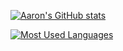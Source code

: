 
[![Aaron's GitHub stats](https://gh-readme-q6wa5yn1f-aarc10.vercel.app/api?username=AarC10&count_private=true&hide=stars,issues&show_icons=true&theme=tokyonight)]()

[![Most Used Languages](https://gh-readme-q6wa5yn1f-aarc10.vercel.app/api/top-langs/?username=AarC10&show_icons=true&count_private=true&theme=tokyonight&layout=compact&langs_count=10&exclude_repo=YSN-App,DAT2CSV,&hide=Jupyter+Notebook,html,makefile,CSS,Latte,Shell)]()

<!-- <img src="http://s3.amazonaws.com/pix.iemoji.com/images/emoji/apple/ios-12/256/smiling-face-with-sunglasses.png" width="256" height="256" /> -->

<!--
### 😎
**AarC10/AarC10** is a ✨ _special_ ✨ repository because its `README.md` (this file) appears on your GitHub profile.

Here are some ideas to get you started:

- 🔭 I’m currently working on ...
- 🌱 I’m currently learning ...
- 👯 I’m looking to collaborate on ...
- 🤔 I’m looking for help with ...
- 💬 Ask me about ...
- 📫 How to reach me: ...
- 😄 Pronouns: ...
- ⚡ Fun fact: ...
-->
